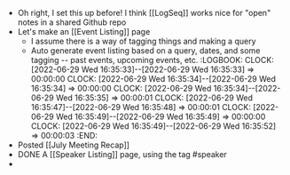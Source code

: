 - Oh right, I set this up before! I think [[LogSeq]] works nice for "open" notes in a shared Github repo
- Let's make an [[Event Listing]] page
	- I assume there is a way of tagging things and making a query
	- Auto generate event listing based on a query, dates, and some tagging -- past events, upcoming events, etc.
	  :LOGBOOK:
	  CLOCK: [2022-06-29 Wed 16:35:33]--[2022-06-29 Wed 16:35:33] =>  00:00:00
	  CLOCK: [2022-06-29 Wed 16:35:34]--[2022-06-29 Wed 16:35:34] =>  00:00:00
	  CLOCK: [2022-06-29 Wed 16:35:34]--[2022-06-29 Wed 16:35:35] =>  00:00:01
	  CLOCK: [2022-06-29 Wed 16:35:47]--[2022-06-29 Wed 16:35:48] =>  00:00:01
	  CLOCK: [2022-06-29 Wed 16:35:49]--[2022-06-29 Wed 16:35:49] =>  00:00:00
	  CLOCK: [2022-06-29 Wed 16:35:49]--[2022-06-29 Wed 16:35:52] =>  00:00:03
	  :END:
- Posted [[July Meeting Recap]]
- DONE A [[Speaker Listing]] page, using the tag #speaker
-